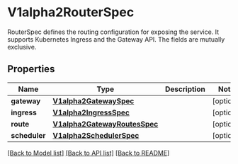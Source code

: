 # V1alpha2RouterSpec

RouterSpec defines the routing configuration for exposing the service. It supports Kubernetes Ingress and the Gateway API. The fields are mutually exclusive.
## Properties
Name | Type | Description | Notes
------------ | ------------- | ------------- | -------------
**gateway** | [**V1alpha2GatewaySpec**](V1alpha2GatewaySpec.md) |  | [optional] 
**ingress** | [**V1alpha2IngressSpec**](V1alpha2IngressSpec.md) |  | [optional] 
**route** | [**V1alpha2GatewayRoutesSpec**](V1alpha2GatewayRoutesSpec.md) |  | [optional] 
**scheduler** | [**V1alpha2SchedulerSpec**](V1alpha2SchedulerSpec.md) |  | [optional] 

[[Back to Model list]](../README.md#documentation-for-models) [[Back to API list]](../README.md#documentation-for-api-endpoints) [[Back to README]](../README.md)


